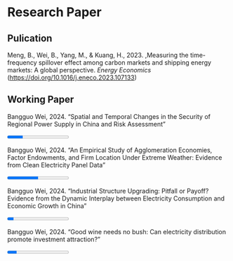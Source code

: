 # Research Paper

## Pulication
<p>Meng, B., Wei, B., Yang, M., & Kuang, H., 2023. ,Measuring the time-frequency spillover effect among carbon markets and shipping energy markets: A global perspective. <em>Energy Economics</em> (<a href="https://doi.org/10.1016/j.eneco.2023.107133">https://doi.org/10.1016/j.eneco.2023.107133</a>)</p>

## Working Paper
<p>Bangguo Wei, 2024. “Spatial and Temporal Changes in the Security of Regional Power Supply in China and Risk Assessment”</p>
<progress value="25" max="100">50%</progress>
<p>Bangguo Wei, 2024. “An Empirical Study of Agglomeration Economies, Factor Endowments, and Firm Location Under Extreme Weather: Evidence from Clean Electricity Panel Data”</p>
<progress value="50" max="100">50%</progress>
<p>Bangguo Wei, 2024. “Industrial Structure Upgrading: Pitfall or Payoff? Evidence from the Dynamic Interplay between Electricity Consumption and Economic Growth in China”</p>
<progress value="10" max="100">50%</progress>
<p>Bangguo Wei, 2024. “Good wine needs no bush: Can electricity distribution promote investment attraction?”</p>
<progress value="15" max="100">50%</progress>